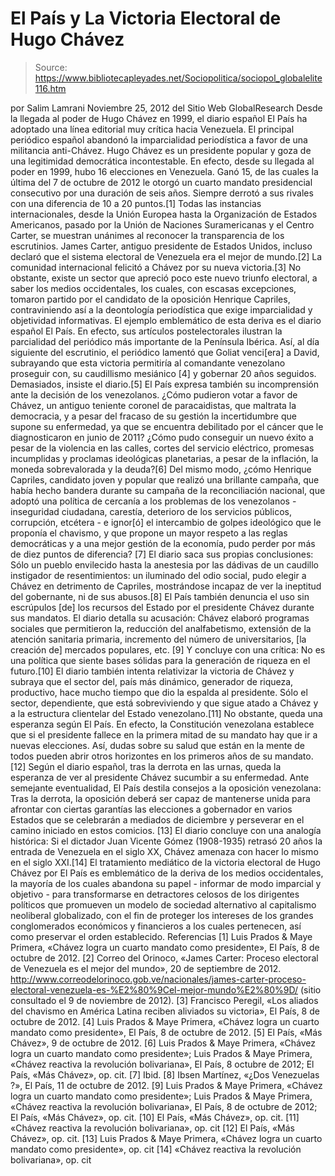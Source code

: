 # El País y La Victoria Electoral de Hugo Chávez

> Source: https://www.bibliotecapleyades.net/Sociopolitica/sociopol_globalelite116.htm

por Salim Lamrani
Noviembre 25, 2012
del Sitio Web
GlobalResearch
Desde la llegada al poder de Hugo Chávez en 1999, el
diario español El País
ha adoptado una línea editorial muy crítica hacia Venezuela.
El principal
periódico español abandonó la imparcialidad periodística a favor de una
militancia anti-Chávez.
Hugo Chávez es un presidente popular y goza de una legitimidad democrática
incontestable.
En efecto, desde su llegada al poder en 1999, hubo 16
elecciones en Venezuela. Ganó 15, de las cuales la última del 7 de octubre
de 2012 le otorgó un cuarto mandato presidencial consecutivo por una
duración de seis años. Siempre derrotó a sus rivales con una diferencia de
10 a 20 puntos.[1]
Todas las instancias internacionales, desde la Unión Europea hasta la
Organización de Estados Americanos, pasado por la Unión de Naciones
Suramericanas y el Centro Carter, se muestran unánimes al reconocer la
transparencia de los escrutinios.
James Carter, antiguo presidente de
Estados Unidos, incluso declaró que el sistema electoral de Venezuela era
el mejor de mundo.[2]
La comunidad internacional felicitó a Chávez por su
nueva victoria.[3]
No obstante, existe un sector que apreció poco este nuevo triunfo electoral,
a saber los medios occidentales, los cuales, con escasas excepciones,
tomaron partido por el candidato de la oposición Henrique Capriles,
contraviniendo así a la deontología periodística que exige imparcialidad y
objetividad informativas.
El ejemplo emblemático de esta deriva es el diario español El País. En
efecto, sus artículos postelectorales ilustran la parcialidad del periódico
más importante de la Península Ibérica.
Así, al día siguiente del escrutinio,
el periódico lamentó que Goliat venci[era] a David, subrayando que esta
victoria permitiría al comandante venezolano proseguir con,
su caudillismo
mesiánico [4] y gobernar 20 años seguidos.
Demasiados, insiste el diario.[5]
El País expresa también su incomprensión ante la decisión de los venezolanos.
¿Cómo pudieron votar a favor de Chávez,
un antiguo teniente coronel de
paracaidistas, que maltrata la democracia, y a pesar del fracaso de su
gestión la incertidumbre que supone su enfermedad, ya que se encuentra
debilitado por el cáncer que le diagnosticaron en junio de 2011?
¿Cómo
pudo conseguir un nuevo éxito a pesar de la violencia en las calles, cortes
del servicio eléctrico, promesas incumplidas y proclamas ideológicas
planetarias, a pesar de la inflación, la moneda sobrevalorada y la deuda?[6]
Del mismo modo,
¿cómo Henrique Capriles, candidato joven y popular que
realizó una brillante campaña, que había hecho bandera durante su campaña
de la reconciliación nacional, que adoptó una política de cercanía a los
problemas de los venezolanos - inseguridad ciudadana, carestía, deterioro de
los servicios públicos, corrupción, etcétera - e ignor[ó] el intercambio de
golpes ideológico que le proponía el chavismo, y que propone un mayor
respeto a las reglas democráticas y a una mejor gestión de la economía,
pudo perder por más de diez puntos de diferencia? [7]
El diario saca sus propias conclusiones:
Sólo un pueblo envilecido hasta la
anestesia por las dádivas de un caudillo instigador de resentimientos: un
iluminado del odio social, pudo elegir a Chávez en detrimento de Capriles,
mostrándose incapaz de ver la ineptitud del gobernante, ni de sus abusos.[8]
El País también denuncia el uso sin escrúpulos [de] los recursos del
Estado por el presidente Chávez durante sus mandatos.
El diario detalla su
acusación: Chávez elaboró programas sociales que permitieron la,
reducción
del analfabetismo, extensión de la atención sanitaria primaria, incremento
del número de universitarios, [la creación de] mercados populares, etc.
[9]
Y concluye con una crítica:
No es una política que siente bases sólidas
para la generación de riqueza en el futuro.[10]
El diario también intenta relativizar la victoria de Chávez y subraya que el
sector del,
país más dinámico, generador de riqueza, productivo, hace mucho
tiempo que dio la espalda al presidente.
Sólo el sector,
dependiente, que
está sobreviviendo y que sigue atado a Chávez y a la estructura clientelar
del Estado venezolano.[11]
No obstante, queda una esperanza según El País.
En efecto,
la Constitución
venezolana establece que si el presidente fallece en la primera mitad de su
mandato hay que ir a nuevas elecciones.
Así,
dudas sobre su salud que
están en la mente de todos pueden abrir otros horizontes en los primeros
años de su mandato.[12]
Según el diario español, tras la derrota en las
urnas, queda la esperanza de ver al presidente Chávez sucumbir a su
enfermedad.
Ante semejante eventualidad, El País destila consejos a la oposición
venezolana:
Tras la derrota, la oposición deberá ser capaz de mantenerse
unida para afrontar con ciertas garantías las elecciones a gobernador en
varios Estados que se celebrarán a mediados de diciembre y perseverar en el
camino iniciado en estos comicios. [13]
El diario concluye con una analogía
histórica:
Si el dictador Juan Vicente Gómez (1908-1935) retrasó 20 años la
entrada de Venezuela en el siglo XX, Chávez amenaza con hacer lo mismo en el
siglo XXI.[14]
El tratamiento mediático de la victoria electoral de Hugo Chávez por El País
es emblemático de la deriva de los medios occidentales, la mayoría de los
cuales abandona su papel - informar de modo imparcial y objetivo - para
transformarse en detractores celosos de los dirigentes políticos que
promueven un modelo de sociedad alternativo al capitalismo neoliberal
globalizado, con el fin de proteger los intereses de los grandes
conglomerados económicos y financieros a los cuales pertenecen, así como
preservar el orden establecido.
Referencias
[1] Luis Prados & Maye Primera, «Chávez
logra un cuarto mandato como presidente», El País, 8 de octubre de 2012.
[2] Correo del Orinoco, «James Carter: Proceso electoral de Venezuela es
el mejor del mundo», 20 de septiembre de 2012. http://www.correodelorinoco.gob.ve/nacionales/james-carter-proceso-electoral-venezuela-es-%E2%80%9Cel-mejor-mundo%E2%80%9D/
(sitio consultado el 9 de noviembre de 2012).
[3] Francisco Peregil, «Los aliados del chavismo en América Latina
reciben aliviados su victoria», El País, 8 de octubre de 2012.
[4] Luis Prados & Maye Primera, «Chávez logra un cuarto mandato como
presidente», El País, 8 de octubre de 2012.
[5] El País, «Más Chávez», 9 de octubre de 2012.
[6] Luis Prados & Maye Primera, «Chávez logra un cuarto mandato como
presidente»; Luis Prados & Maye Primera, «Chávez reactiva la revolución
bolivariana», El País, 8 octubre de 2012; El País, «Más Chávez», op.
cit.
[7] Ibid.
[8] Ibsen Martínez, «¿Dos Venezuelas ?», El País, 11 de octubre de 2012.
[9] Luis Prados & Maye Primera, «Chávez logra un cuarto mandato como
presidente»; Luis Prados & Maye Primera, «Chávez reactiva la revolución
bolivariana», El País, 8 de octubre de 2012; El País, «Más Chávez», op.
cit.
[10] El País, «Más Chávez», op. cit.
[11] «Chávez reactiva la revolución bolivariana», op. cit
[12] El País, «Más Chávez», op. cit.
[13] Luis Prados & Maye Primera, «Chávez logra un cuarto mandato como
presidente», op. cit
[14] «Chávez reactiva la revolución bolivariana», op. cit
